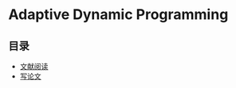 #  Adaptive Dynamic Programming

## 目录

* [文献阅读](/study/ADP/文献阅读/README)
* [写论文](/study/ADP/写论文/README)